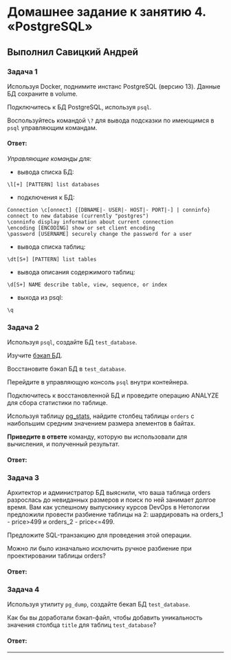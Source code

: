 # Домашнее задание к занятию 4. «PostgreSQL»

## Выполнил Савицкий Андрей

### Задача 1

Используя Docker, поднимите инстанс PostgreSQL (версию 13). Данные БД сохраните в volume.

Подключитесь к БД PostgreSQL, используя `psql`.

Воспользуйтесь командой `\?` для вывода подсказки по имеющимся в `psql` управляющим командам. 

#### Ответ:

*Управляющие команды для:*
- вывода списка БД:
```
\l[+] [PATTERN] list databases
```
- подключения к БД:
```
Connection \c[onnect] {[DBNAME|- USER|- HOST|- PORT|-] | conninfo}
connect to new database (currently "postgres")
\conninfo display information about current connection
\encoding [ENCODING] show or set client encoding
\password [USERNAME] securely change the password for a user
```
- вывода списка таблиц:
```
\dt[S+] [PATTERN] list tables
```
- вывода описания содержимого таблиц:
```
\d[S+] NAME describe table, view, sequence, or index
```
- выхода из psql:
```
\q
```

### Задача 2

Используя `psql`, создайте БД `test_database`.

Изучите [бэкап БД](https://github.com/netology-code/virt-homeworks/tree/virt-11/06-db-04-postgresql/test_data).

Восстановите бэкап БД в `test_database`.

Перейдите в управляющую консоль `psql` внутри контейнера.

Подключитесь к восстановленной БД и проведите операцию ANALYZE для сбора статистики по таблице.

Используя таблицу [pg_stats](https://postgrespro.ru/docs/postgresql/12/view-pg-stats), найдите столбец таблицы `orders` 
с наибольшим средним значением размера элементов в байтах.

**Приведите в ответе** команду, которую вы использовали для вычисления, и полученный результат.

#### Ответ:



### Задача 3

Архитектор и администратор БД выяснили, что ваша таблица orders разрослась до невиданных размеров и
поиск по ней занимает долгое время. Вам как успешному выпускнику курсов DevOps в Нетологии предложили
провести разбиение таблицы на 2: шардировать на orders_1 - price>499 и orders_2 - price<=499.

Предложите SQL-транзакцию для проведения этой операции.

Можно ли было изначально исключить ручное разбиение при проектировании таблицы orders?

#### Ответ:



### Задача 4

Используя утилиту `pg_dump`, создайте бекап БД `test_database`.

Как бы вы доработали бэкап-файл, чтобы добавить уникальность значения столбца `title` для таблиц `test_database`?

#### Ответ:



---

